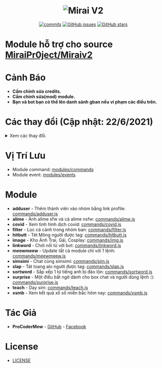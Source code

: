 <h1 align="center">
	<img src="https://i.imgur.com/4sWdkoB.png" alt="Mirai V2">
</h1>

<p align="center">
	<a href="https://github.com/ProCoderMew/Module-Miraiv2/commits" target="_blank"><img alt="commits" src="https://img.shields.io/github/commit-activity/m/ProCoderMew/Module-Miraiv2.svg?label=commit&style=flat-square"></a>
	<a href="https://github.com/ProCoderMew/Module-Miraiv2/issues" target="_blank"><img alt="GitHub issues" src="https://img.shields.io/github/issues/ProCoderMew/Module-Miraiv2"></a>
	<a href="https://github.com/ProCoderMew/Module-Miraiv2/stargazers" target="_blank"><img alt="GitHub stars" src="https://img.shields.io/github/stars/ProCoderMew/Module-Miraiv2"></a>
</p>

# Module hỗ trợ cho source [MiraiPr0ject/Miraiv2](https://github.com/miraiPr0ject/miraiv2)

# Cảnh Báo
- **Cấm chỉnh sửa credits.**
- **Cấm chỉnh sửa(mod) module.**
- **Bạn và bot bạn có thể lên danh sánh gban nếu vi phạm các điều trên.**

# Các thay đổi (Cập nhật: 22/6/2021)

<details>
	<summary>Xem các thay đổi.</summary>
	<br>
	<p>- 1/4/2021: Thêm module sim, img, slap, hitbutt.</p>
	<p>- 21/4/2021: Update module img.</p>
	<p>- 22/4/2021: Update module sim.</p>
	<p>- 23/4/2021: Update module sim.</p>
	<p>- 24/4/2021: Update module sim.</p>
	<p>- 6/5/2021: Update module covid & adduser.</p>
	<p>- 16/5/2021: Update module linkword, sortword, sim, teach.</p>
	<p>- 22/5/2021: Update module img.</p>
	<p>- 24/5/2021: Update module addser.</p>
	<p>- 29/5/2021: Add module xsmb.</p>
	<p>- 30/5/2021: Add module filter, alime. Update module xsmb.</p>
	<p>- 1/6/2021: Add module surprise.</p>
	<p>- 5/6/2021: Update toàn bộ module.</p>
	<p>- 6/6/2021: Fix vài module.</p>
	<p>- 7/6/2021: Fix module surprise.</p>
	<p>- 7/6/2021: Update module alime, hitbutt and slap.</p>
	<p>- 10/6/2021: Update module img.</p>
	<p>- 13/6/2021: Add module meewmeew.</p>
	<p>- 21/6/2021: Update module surprise, adduser.</p>
	<p>- 22/6/2021: Update API.</p>
</details>

# Vị Trí Lưu
- Module command: [modules/commands](https://github.com/miraiPr0ject/miraiv2/tree/main/modules/commands)
- Module event: [modules/events](https://github.com/miraiPr0ject/miraiv2/tree/main/modules/events)

# Module
- **adduser** - Thêm thành viên vào nhóm bằng link profile: [commands/adduser.js](modules/commands/adduser.js)
- **alime** - Ảnh alime sfw và cả alime nsfw: [commands/alime.js](modules/commands/alime.js)
- **covid** - Xem tình hình dịch covid: [commands/covid.js](modules/commands/covid.js)
- **filter** - Lọc cá cảnh trong nhóm bạn: [commands/filter.js](modules/commands/filter.js)
- **hitbutt** - Tét Mông người được tag: [commands/hitbutt.js](modules/commands/hitbutt.js)
- **image** - Kho Ảnh Trai, Gái, Cosplay: [commands/img.js](modules/commands/img.js)
- **linkword** - Chơi nối từ với bot: [commands/linkword.js](modules/commands/linkword.js)
- **meewmeew** - Update tất cả module chỉ với 1 lệnh: [commands/meewmeew.js](modules/commands/meewmeew.js)
- **simsimi** - Chat cùng simsimi: [commands/sim.js](modules/commands/sim.js)
- **slap** - Tát toang alo người được tag: [commands/slap.js](modules/commands/slap.js)
- **sortword** - Sắp xếp 1 từ tiếng anh bị đảo lộn: [commands/sortword.js](modules/commands/sortword.js)
- **surprise** - Một điều bất ngờ dành cho box chat và người dùng lệnh :): [commands/surprise.js](modules/commands/surprise.js)
- **teach** - Dạy sim: [commands/teach.js](modules/commands/teach.js)
- **xsmb** - Xem kết quả xổ số miền bắc hôm nay: [commands/xsmb.js](modules/commands/xsmb.js)


# Tác Giả
- **ProCoderMew** - [GitHub](https://github.com/ProCoderMew) - [Facebook](https://www.facebook.com/ProCoder.Mew)

# License

- [LICENSE](LICENSE)

